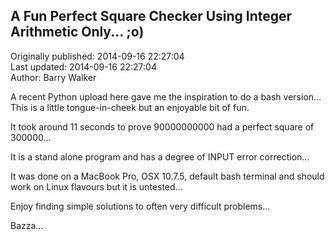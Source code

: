 ## A Fun Perfect Square Checker Using Integer Arithmetic Only... ;o)  
Originally published: 2014-09-16 22:27:04  
Last updated: 2014-09-16 22:27:04  
Author: Barry Walker  
  
A recent Python upload here gave me the inspiration to do a bash version...
This is a little tongue-in-cheek but an enjoyable bit of fun.

It took around 11 seconds to prove 90000000000 had a perfect square of 300000...

It is a stand alone program and has a degree of INPUT error correction...

It was done on a MacBook Pro, OSX 10.7.5, default bash terminal and should work on Linux flavours but it is untested...

Enjoy finding simple solutions to often very difficult problems...

Bazza...